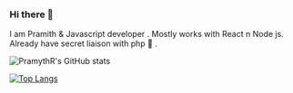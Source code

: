### Hi there 👋

I am Pramith & Javascript developer . Mostly works with React n Node js. 
Already have secret liaison with php 🍭 .

![PramythR's GitHub stats](https://github-readme-stats.vercel.app/api?username=PramythR&show_icons=true&theme=radical)

[![Top Langs](https://github-readme-stats.vercel.app/api/top-langs/?username=PramythR&layout=compact&show_icons=true&theme=radical)](https://github.com/aPramythR/github-readme-stats)



